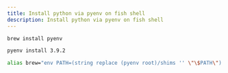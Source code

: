 ```yaml
---
title: Install python via pyenv on fish shell
description: Install python via pyenv on fish shell
---
```


```bash
brew install pyenv
```
```bash
pyenv install 3.9.2
```

```bash
alias brew="env PATH=(string replace (pyenv root)/shims '' \"\$PATH\") brew"
```
